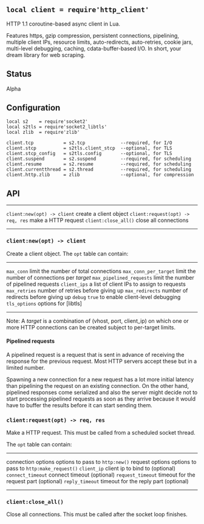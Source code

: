 
## `local client = require'http_client'`

HTTP 1.1 coroutine-based async client in Lua.

Features https, gzip compression, persistent connections, pipelining,
multiple client IPs, resource limits, auto-redirects, auto-retries,
cookie jars, multi-level debugging, caching, cdata-buffer-based I/O.
In short, your dream library for web scraping.

## Status

<warn>Alpha<warn>

## Configuration

~~~{.lua}
local s2    = require'socket2'
local s2tls = require'socket2_libtls'
local zlib  = require'zlib'

client.tcp           = s2.tcp             --required, for I/O
client.stcp          = s2tls.client_stcp  --optional, for TLS
client.stcp_config   = s2tls.config       --optional, for TLS
client.suspend       = s2.suspend         --required, for scheduling
client.resume        = s2.resume          --required, for scheduling
client.currentthread = s2.thread          --required, for scheduling
client.http.zlib     = zlib               --optional, for compression
~~~

## API

--------------------------------- --------------------------------------------
`client:new(opt) -> client`       create a client object
`client:request(opt) -> req, res` make a HTTP request
`client:close_all()`              close all connections
--------------------------------- --------------------------------------------

### `client:new(opt) -> client`

Create a client object. The `opt` table can contain:

--------------------------------- --------------------------------------------
`max_conn`                        limit the number of total connections
`max_conn_per_target`             limit the number of connections per _target_
`max_pipelined_requests`          limit the number of pipelined requests
`client_ips`                      a list of client IPs to assign to requests
`max_retries`                     number of retries before giving up
`max_redirects`                   number of redirects before giving up
`debug`                           `true` to enable client-level debugging
`tls_options`                     options for [libtls]
--------------------------------- --------------------------------------------

Note: A _target_ is a combination of (vhost, port, client_ip) on which
one or more HTTP connections can be created subject to per-target limits.

#### Pipelined requests

A pipelined request is a request that is sent in advance of receiving the
response for the previous request. Most HTTP servers accept these but
in a limited number.

Spawning a new connection for a new request has a lot more initial latency
than pipelining the request on an existing connection. On the other hand,
pipelined responses come serialized and also the server might decide not
to start processing pipelined requests as soon as they arrive because it
would have to buffer the results before it can start sending them.

### `client:request(opt) -> req, res`

Make a HTTP request. This must be called from a scheduled socket thread.

The `opt` table can contain:

--------------------------------- --------------------------------------------
connection options                options to pass to `http:new()`
request options                   options to pass to `http:make_request()`
`client_ip`                       client ip to bind to (optional)
`connect_timeout`                 connect timeout (optional)
`request_timeout`                 timeout for the request part (optional)
`reply_timeout`                   timeout for the reply part (optional)
--------------------------------- --------------------------------------------

### `client:close_all()`

Close all connections. This must be called after the socket loop finishes.
